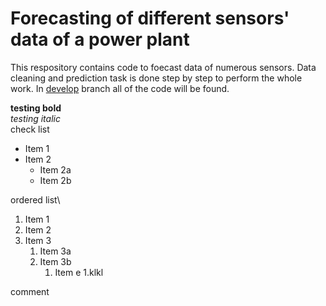 # Forecasting of different sensors' data of a power plant

This respository contains code to foecast data of numerous sensors. Data cleaning and prediction task is done step by step to perform the whole work. In [develop](https://github.com/atifkarim/Time-Series-Forecasting-of-a-Power-Plant/tree/develop) branch all of the code will be found.



**testing bold**\
*testing italic*
\
check list
* Item 1
* Item 2
  * Item 2a
  * Item 2b

ordered list\
1. Item 1
1. Item 2
1. Item 3
   1. Item 3a
   1. Item 3b
      1. Item e
         1.klkl
       
      
      
      

comment
<!--- comment this line --->
